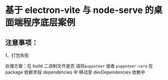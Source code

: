 # 基于 electron-vite 与 node-serve 的桌面端程序底层案例


## 注意事项：

1、打包失败

处理方案：在 build 二进制文件是否 请将`puppeteer` 或者 `puppeteer-core` 在 package 依赖字段 dependencies 中 移动至 devDependencies 依赖中
